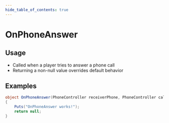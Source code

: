 ```yaml
---
hide_table_of_contents: true
---
```


# OnPhoneAnswer

## Usage

* Called when a player tries to answer a phone call
* Returning a non-null value overrides default behavior

## Examples

```csharp title=""
object OnPhoneAnswer(PhoneController receiverPhone, PhoneController callerPhone)
{
    Puts("OnPhoneAnswer works!");
    return null;
}
```
